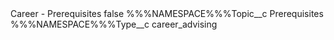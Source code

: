 <?xml version="1.0" encoding="UTF-8"?>
<CustomMetadata xmlns="http://soap.sforce.com/2006/04/metadata" xmlns:xsi="http://www.w3.org/2001/XMLSchema-instance" xmlns:xsd="http://www.w3.org/2001/XMLSchema">
    <label>Career - Prerequisites</label>
    <protected>false</protected>
    <values>
        <field>%%%NAMESPACE%%%Topic__c</field>
        <value xsi:type="xsd:string">Prerequisites</value>
    </values>
    <values>
        <field>%%%NAMESPACE%%%Type__c</field>
        <value xsi:type="xsd:string">career_advising</value>
    </values>
</CustomMetadata>
